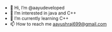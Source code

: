 - 👋 Hi, I’m @aayudeveloped
- 👀 I’m interested in java and C++
- 🌱 I’m currently learning C++
- 📫 How to reach me aayushraj699@gmail.com

<!---
aayudeveloped/aayudeveloped is a ✨ special ✨ repository because its `README.md` (this file) appears on your GitHub profile.
You can click the Preview link to take a look at your changes.
--->
